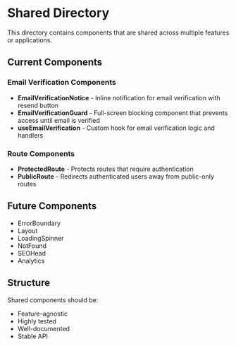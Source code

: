 # Shared Directory

This directory contains components that are shared across multiple features or applications.

## Current Components

### Email Verification Components
- **EmailVerificationNotice** - Inline notification for email verification with resend button
- **EmailVerificationGuard** - Full-screen blocking component that prevents access until email is verified
- **useEmailVerification** - Custom hook for email verification logic and handlers

### Route Components
- **ProtectedRoute** - Protects routes that require authentication
- **PublicRoute** - Redirects authenticated users away from public-only routes

## Future Components
- ErrorBoundary
- Layout
- LoadingSpinner
- NotFound
- SEOHead
- Analytics

## Structure
Shared components should be:
- Feature-agnostic
- Highly tested
- Well-documented
- Stable API 